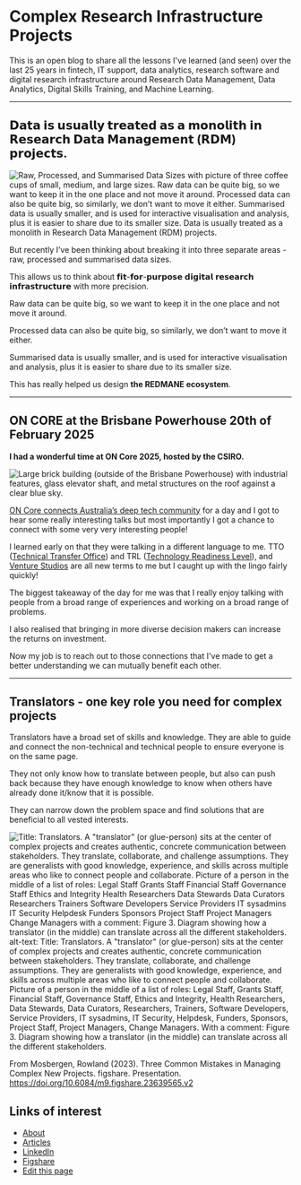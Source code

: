 # Complex Research Infrastructure Projects

This is an open blog to share all the lessons I've learned (and seen) over the last 25 years in fintech, IT support, data analytics, research software and digital research infrastructure around Research Data Management, Data Analytics, Digital Skills Training, and Machine Learning.

---

## 𝗗𝗮𝘁𝗮 𝗶𝘀 𝘂𝘀𝘂𝗮𝗹𝗹𝘆 𝘁𝗿𝗲𝗮𝘁𝗲𝗱 𝗮𝘀 𝗮 𝗺𝗼𝗻𝗼𝗹𝗶𝘁𝗵 𝗶𝗻 𝗥𝗲𝘀𝗲𝗮𝗿𝗰𝗵 𝗗𝗮𝘁𝗮 𝗠𝗮𝗻𝗮𝗴𝗲𝗺𝗲𝗻𝘁 (𝗥𝗗𝗠) 𝗽𝗿𝗼𝗷𝗲𝗰𝘁𝘀.

![Raw, Processed, and Summarised Data Sizes with picture of three coffee cups of small, medium, and large sizes. Raw data can be quite big, so we want to keep it in the one place and not move it around. 
Processed data can also be quite big, so similarly, we don’t want to move it either. 
Summarised data is usually smaller, and is used for interactive visualisation and analysis, plus it is easier to share due to its smaller size. 
Data is usually treated as a monolith in Research Data Management (RDM) projects.
](https://github.com/user-attachments/assets/08e81743-3018-4816-b61d-6ff9b751dcb2)


But recently I’ve been thinking about breaking it into three separate areas - raw, processed and summarised data sizes.

This allows us to think about 𝗳𝗶𝘁-𝗳𝗼𝗿-𝗽𝘂𝗿𝗽𝗼𝘀𝗲 𝗱𝗶𝗴𝗶𝘁𝗮𝗹 𝗿𝗲𝘀𝗲𝗮𝗿𝗰𝗵 𝗶𝗻𝗳𝗿𝗮𝘀𝘁𝗿𝘂𝗰𝘁𝘂𝗿𝗲 with more precision.

Raw data can be quite big, so we want to keep it in the one place and not move it around. 

Processed data can also be quite big, so similarly, we don’t want to move it either. 

Summarised data is usually smaller, and is used for interactive visualisation and analysis, plus it is easier to share due to its smaller size. 

This has really helped us design **the REDMANE ecosystem**.

---

## ON CORE at the Brisbane Powerhouse 20th of February 2025

**I had a wonderful time at ON Core 2025, hosted by the CSIRO.**

![Large brick building (outside of the Brisbane Powerhouse) with industrial features, glass elevator shaft, and metal structures on the roof against a clear blue sky.](https://github.com/user-attachments/assets/370c2282-b1db-4c1c-a98a-8237d434a648)

[ON Core connects Australia’s deep tech community](https://wp.csiro.au/oncore/) for a day and I got to hear some really interesting talks but most importantly I got a chance to connect with some very very interesting people! 

I learned early on that they were talking in a different language to me. TTO ([Technical Transfer Office](https://en.wikipedia.org/wiki/University_technology_transfer_offices)) and TRL ([Technology Readiness Level](https://en.wikipedia.org/wiki/Technology_readiness_level)), and [Venture Studios](https://www.weforum.org/stories/2023/06/what-are-venture-studios-and-how-can-they-help-with-climate-innovation/) are all new terms to me but I caught up with the lingo fairly quickly! 

The biggest takeaway of the day for me was that I really enjoy talking with people from a broad range of experiences and working on a broad range of problems. 

I also realised that bringing in more diverse decision makers can increase the returns on investment. 

Now my job is to reach out to those connections that I've made to get a better understanding we can mutually benefit each other.

---

## Translators - one key role you need for complex projects

Translators have a broad set of skills and knowledge. They are able to guide and connect the non-technical and technical people to ensure everyone is on the same page.

They not only know how to translate between people, but also can push back because they have enough knowledge to know when others have already done it/know that it is possible.

They can narrow down the problem space and find solutions that are beneficial to all vested interests.

![Title: Translators. A "translator" (or glue-person) sits at the center of complex projects and creates authentic, concrete communication between stakeholders. They translate, collaborate, and challenge assumptions. They are generalists with good knowledge, experience, and skills across multiple areas who like to connect people and collaborate. Picture of a person in the middle of a list of roles: 
Legal Staff
Grants Staff
Financial Staff
Governance Staff
Ethics and Integrity
Health Researchers
Data Stewards
Data Curators
Researchers
Trainers
Software Developers
Service Providers
IT sysadmins
IT Security
Helpdesk
Funders
Sponsors
Project Staff
Project Managers
Change Managers
with a comment: Figure 3. Diagram showing how a translator (in the middle) can translate across all the different stakeholders.](https://github.com/user-attachments/assets/1dbbfda8-8cff-4034-8fe2-33bf2bfad8a9)
alt-text: Title: Translators. A &quot;translator&quot; (or glue-person) sits at the center of complex projects and creates authentic, concrete communication between stakeholders. They translate, collaborate, and challenge assumptions. They are generalists with good knowledge, experience, and skills across multiple areas who like to connect people and collaborate. Picture of a person in the middle of a list of roles: 
Legal Staff, Grants Staff, Financial Staff, Governance Staff, Ethics and Integrity, Health Researchers, Data Stewards, Data Curators, Researchers, Trainers, Software Developers, Service Providers, IT sysadmins, IT Security, Helpdesk, Funders, Sponsors, Project Staff, Project Managers, Change Managers. With a comment: Figure 3. Diagram showing how a translator (in the middle) can translate across all the different stakeholders.

From Mosbergen, Rowland (2023). Three Common Mistakes in Managing Complex New Projects. figshare. Presentation. https://doi.org/10.6084/m9.figshare.23639565.v2


## Links of interest

- [About](about)
- [Articles](articles)
- [LinkedIn](https://www.linkedin.com/in/rowlandm-gaicd/)
- [Figshare](https://figshare.com/authors/Rowland_Mosbergen/7533140)
- [Edit this page](https://github.com/rowlandm/rowlandm.github.io)

